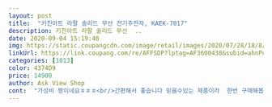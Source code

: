 ```yaml
---
layout: post 
title:  "키친아트 라팔 솔리드 무선 전기주전자, KAEK-7017" 
description: 키친아트 라팔 솔리드 무선  ..
date: 2020-09-04 15:19:40 
img: https://static.coupangcdn.com/image/retail/images/2020/07/28/18/8/4b5a2a3e-7699-4fff-80c2-01b0f8de07a7.jpg 
linkUrl: https://link.coupang.com/re/AFFSDP?lptag=AF3600438&subid=ahnPublicAsk&pageKey=1909376529&itemId=3242060055&vendorItemId=71229249215&traceid=V0-113-cc56df6351f975e2 
categories: [1013] 
color: 4374D9 
price: 14900 
author: Ask View Shop 
cont:  "가성비 짱이네요ㅎㅎㅎ<br/>간편해서 좋습니다 믿을수있는 제품이라  한번 구매해봅니다<br/>그동안 사용하던 유리포트가 깨져버려서 새로 구입했어요.<br/><br/>그리고 다른 제품들과 다르게 뚜껑이 완전히 열려서 내부 세척할때 손이 쏙들어가니깐 구석구석 청소할 수 있어서 깨끗하게 사용할수 있겠더라구요.<br/><br/>그리고 무엇보다 가벼워서 좋아요<br/>급하게 주문하느라 걱정했는데 좋은 제품 구매한것 같아 뿌듯하네요.<br/><br/>급하게 주문했는데 다음날 도착!! 진짜 배송이 빠르네요.<br/><br/>디자인은 그냥 어디에나 어울릴 기본적인 디자인!<br/>물도 빨리 끓여서 좋고요<br/>바쁜시간 단축시켜서 매우  편합니다<br/>배송도 빠르고 제품도 튼튼하고 기분좋네요^^<br/>순간순간 손목에 무리가 가는게 느껴졌었는데,<br/>쓰던 무선포트가 망가져서 급하게 샀는데 만족해요!<br/>용량도 1.<br/>2리터 대용량이라 커피마실때나 컵라면 먹을때 용량 걱정없이 물을 끓일 수 있었어요.<br/><br/>이건 너무 가벼워서 굿굿<br/>일단 간편하게  사용할 수있어서  매우 좋네요<br/>일단 간편하고 자동으로 전원차단도 되구요<br/>전기절약  시간절약<br/>전에 쓰던거는 너무 무거웠거든요ㅜㅜ... <br/>얼마안들어도<br/>포트의 겉면이며 내부며 모두 스테인레스 재질이라 깨질위험 없이 튼튼하고 가격도 저렴해서 고민없이 구매했어요.<br/><br/>" 
---
```

